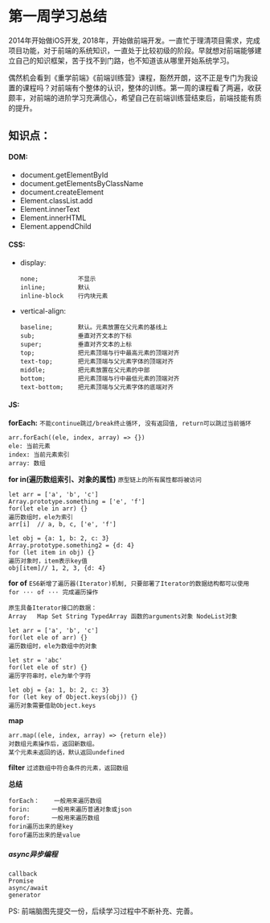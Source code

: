 
# 第一周学习总结

2014年开始做iOS开发, 2018年，开始做前端开发。一直忙于理清项目需求，完成项目功能，对于前端的系统知识，一直处于比较初级的阶段。早就想对前端能够建立自己的知识框架，苦于找不到门路，也不知道该从哪里开始系统学习。

偶然机会看到《重学前端》《前端训练营》课程，豁然开朗，这不正是专门为我设置的课程吗？对前端有个整体的认识，整体的训练。第一周的课程看了两遍，收获颇丰，对前端的进阶学习充满信心，希望自己在前端训练营结束后，前端技能有质的提升。


## 知识点：
#### DOM:
*   document.getElementById
*   document.getElementsByClassName
*   document.createElement
*   Element.classList.add
*   Element.innerText
*   Element.innerHTML
*   Element.appendChild

#### CSS:
*   display:
        
        none;           不显示
        inline;         默认
        inline-block    行内块元素

*   vertical-align:

        baseline;       默认。元素放置在父元素的基线上
        sub;            垂直对齐文本的下标
        super;          垂直对齐文本的上标
        top;            把元素顶端与行中最高元素的顶端对齐
        text-top;       把元素顶端与父元素字体的顶端对齐
        middle;         把元素放置在父元素的中部
        bottom;         把元素顶端与行中最低元素的顶端对齐
        text-bottom;    把元素顶端与父元素字体的底端对齐

#### JS:
**forEach:**
`不能continue跳过/break终止循环, 没有返回值, return可以跳过当前循环`
    
    arr.forEach((ele, index, array) => {})
    ele: 当前元素
    index: 当前元素索引
    array: 数组
    
**for in(遍历数组索引、对象的属性)**
    `原型链上的所有属性都将被访问`
    
    let arr = ['a', 'b', 'c']
    Array.prototype.something = ['e', 'f']
    for(let ele in arr) {}
    遍历数组时，ele为索引
    arr[i]  // a, b, c, ['e', 'f']
    
    let obj = {a: 1, b: 2, c: 3}
    Array.prototype.something2 = {d: 4}
    for (let item in obj) {}
    遍历对象时，item表示key值
    obj[item]// 1, 2, 3, {d: 4}
    

**for of**
    `ES6新增了遍历器(Iterator)机制, 只要部署了Iterator的数据结构都可以使用 for ··· of ··· 完成遍历操作`
    
    原生具备Iterator接口的数据：
    Array   Map Set String TypedArray 函数的arguments对象 NodeList对象
    
    let arr = ['a', 'b', 'c']
    for(let ele of arr) {}
    遍历数组时，ele为数组中的对象
    
    let str = 'abc'
    for(let ele of str) {}
    遍历字符串时，ele为单个字符
    
    let obj = {a: 1, b: 2, c: 3}
    for (let key of Object.keys(obj)) {}
    遍历对象需要借助Object.keys

    
    
**map**

    arr.map((ele, index, array) => {return ele})
    对数组元素操作后，返回新数组。
    某个元素未返回的话，默认返回undefined
    
    
**filter**
    `过滤数组中符合条件的元素，返回数组`

**总结**

    forEach：    一般用来遍历数组
    forin:      一般用来遍历普通对象或json
    forof:      一般用来遍历数组
    forin遍历出来的是key
    forof遍历出来的是value


##### async异步编程
    callback
    Promise
    async/await
    generator



PS: 前端脑图先提交一份，后续学习过程中不断补充、完善。

